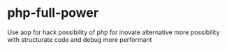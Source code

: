 php-full-power
==============

Use aop for hack possibility of php for inovate alternative more possibility with structurate code and debug more performant
